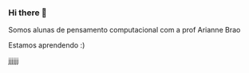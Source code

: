 ### Hi there 👋

Somos alunas de pensamento computacional com a prof Arianne Brao

Estamos aprendendo :)

<b></b> jjjjjj

